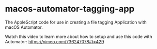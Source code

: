 # macos-automator-tagging-app
The AppleScript code for use in creating a file tagging Application with macOS Automator.

Watch this video to learn more about how to setup and use this code with Automator:
https://vimeo.com/736247078#t=429
